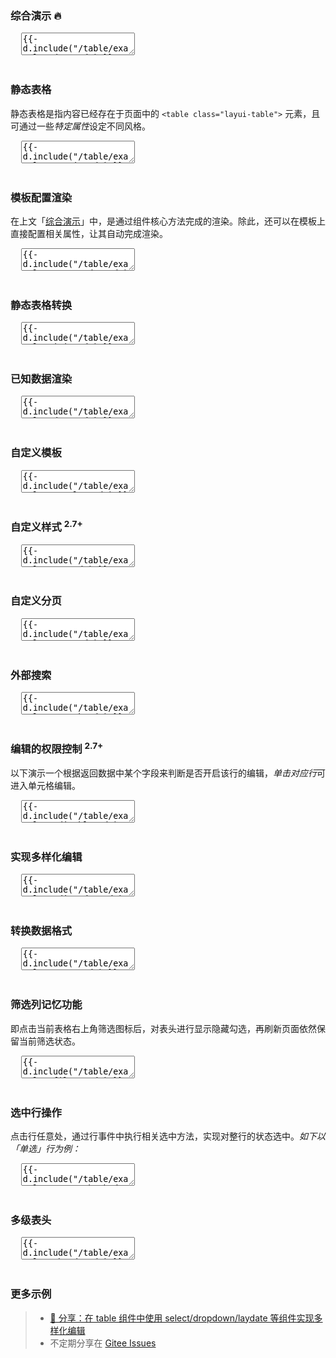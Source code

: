 <h3 lay-toc="{level: 2, id: 'examples'}" class="layui-hide">综合演示 🔥</h3>

<pre class="layui-code" lay-options="{preview: 'iframe', id: 'table-demo-1', text: {preview: '综合演示 🔥'}, style: 'height: 506px;', layout: ['preview', 'code'], tools: ['full','window'], done: function(obj){
  setTimeout(function(){
    layer.tipsIndex = layer.tips(
      '点击该图标可最大化查看效果', 
      layui.$('#table-demo-1 .layui-icon-screen-full'), {
      tips: 4,
      time: 30*1000
    })
  });
}, toolsEvent: function(oi, type){
  if(type === 'full'){
    layer.close(layer.tipsIndex);
  }
}}">
  <textarea>
{{- d.include("/table/examples/demo.md") }}
  </textarea>
</pre>

<h3 id="demo-static" lay-toc="{level: 2}" class="ws-bold">静态表格</h3>

静态表格是指内容已经存在于页面中的 `<table class="layui-table">` 元素，且可通过一些*特定属性*设定不同风格。

<pre class="layui-code" lay-options="{preview: true, style: 'height: 335px; overflow: auto;', layout: ['preview', 'code'], tools: ['full']}">
  <textarea>
{{- d.include("/table/examples/static.md") }}
  </textarea>
</pre>

<h3 id="demo-auto-render" lay-toc="{level: 2}" class="ws-bold">模板配置渲染</h3>

在上文「[综合演示](#examples)」中，是通过组件核心方法完成的渲染。除此，还可以在模板上直接配置相关属性，让其自动完成渲染。

<pre class="layui-code" lay-options="{preview: true, layout: ['preview', 'code'], tools: ['full'], done: function(obj){
  layui.table.init(obj.container.children('table'));
}, toolsEvent: function(oi, type){
  if(type === 'full'){
    layui.table.resize('ID-table-demo-init');
  }
}}">
  <textarea>
{{- d.include("/table/examples/autoRender.md") }}
  </textarea>
</pre>

<h3 id="demo-init" lay-toc="{level: 2}" class="ws-bold">静态表格转换</h3>

<pre class="layui-code" lay-options="{preview: true, codeStyle: 'height: 508px;', layout: ['preview', 'code'], tools: ['full']}">
  <textarea>
{{- d.include("/table/examples/init.md") }}
  </textarea>
</pre>

<h3 id="demo-data" lay-toc="{level: 2}" class="ws-bold">已知数据渲染</h3>

<pre class="layui-code" lay-options="{preview: true, codeStyle: 'height: 508px;', layout: ['preview', 'code'], ID: 'ID-table-demo-data', tools: ['full'], done: function(obj){
  layui.table.resize(this.ID);
}, toolsEvent: function(oi, type){
  if(type === 'full'){
    layui.table.resize(this.ID);
  }
}}">
  <textarea>
{{- d.include("/table/examples/data.md") }}
  </textarea>
</pre>

<h3 id="demo-templet" lay-toc="{level: 2, hot: true}" class="ws-bold">自定义模板</h3>

<pre class="layui-code" lay-options="{preview: true, codeStyle: 'height: 508px;', layout: ['preview', 'code'], tools: ['full'], ID: 'ID-table-demo-templet', done: function(obj){
  layui.table.resize(this.ID);
}, toolsEvent: function(oi, type){
  if(type === 'full'){
    layui.table.resize(this.ID);
  }
}}">
  <textarea>
{{- d.include("/table/examples/templet.md") }}
  </textarea>
</pre>

<h3 id="demo-css" lay-toc="{level: 2, hot: true}" class="ws-bold">自定义样式 <sup>2.7+</sup></h3>

<pre class="layui-code" lay-options="{preview: 'iframe', style: 'height: 538px;', layout: ['preview', 'code'], tools: ['full']}">
  <textarea>
{{- d.include("/table/examples/css.md") }}
  </textarea>
</pre>

<h3 id="demo-page" lay-toc="{level: 2}" class="ws-bold">自定义分页</h3>

<pre class="layui-code" lay-options="{preview: true, codeStyle: 'height: 508px;', layout: ['preview', 'code'], tools: ['full'], ID: 'ID-table-demo-page', done: function(obj){
  layui.table.resize(this.ID);
}, toolsEvent: function(oi, type){
  if(type === 'full'){
    layui.table.resize(this.ID);
  }
}}">
  <textarea>
{{- d.include("/table/examples/page.md") }}
  </textarea>
</pre>

<h3 id="demo-search" lay-toc="{level: 2, hot: true}" class="ws-bold">外部搜索</h3>

<pre class="layui-code" lay-options="{preview: true, codeStyle: 'height: 508px;', layout: ['preview', 'code'], tools: ['full'], ID: 'ID-table-demo-search', done: function(obj){
  obj.render();
  layui.table.resize(this.ID);
}, toolsEvent: function(oi, type){
  if(type === 'full'){
    layui.table.resize(this.ID);
  }
}}">
  <textarea>
{{- d.include("/table/examples/search.md") }}
  </textarea>
</pre>

<h3 id="demo-editable" lay-toc="{level: 2, hot: true}" class="ws-bold">编辑的权限控制 <sup>2.7+</sup></h3>

以下演示一个根据返回数据中某个字段来判断是否开启该行的编辑，*单击对应行*可进入单元格编辑。

<pre class="layui-code" lay-options="{preview: true, codeStyle: 'height: 508px;', layout: ['preview', 'code'], tools: ['full']}">
  <textarea>
{{- d.include("/table/examples/editable.md") }}
  </textarea>
</pre>

<h3 id="demo-editmodes" lay-toc="{level: 2, hot: true}" class="ws-bold">实现多样化编辑</h3>

<pre class="layui-code" lay-options="{preview: true, codeStyle: 'height: 508px;', layout: ['preview', 'code'], tools: ['full'], toolsEvent: function(oi, type){
  if(type === 'full'){
    layui.table.resize('ID-table-demo-editmodes');
  }
}}">
  <textarea>
{{- d.include("/table/examples/editModes.md") }}
  </textarea>
</pre>

<h3 id="demo-parse" lay-toc="{level: 2, hot: true}" class="ws-bold">转换数据格式</h3>

<pre class="layui-code" lay-options="{preview: true, codeStyle: 'height: 508px;', layout: ['preview', 'code'], tools: ['full'], toolsEvent: function(oi, type){
  if(type === 'full'){
    layui.table.resize('ID-table-demo-parse');
  }
}}">
  <textarea>
{{- d.include("/table/examples/parse.md") }}
  </textarea>
</pre>

<h3 id="demo-filter" lay-toc="{level: 2}" class="ws-bold">筛选列记忆功能</h3>

即点击当前表格右上角筛选图标后，对表头进行显示隐藏勾选，再刷新页面依然保留当前筛选状态。

<pre class="layui-code" lay-options="{preview: true, codeStyle: 'height: 508px;', layout: ['preview', 'code'], tools: ['full'], toolsEvent: function(oi, type){
  if(type === 'full'){
    layui.table.resize('ID-table-demo-filter');
  }
}}">
  <textarea>
{{- d.include("/table/examples/filter.md") }}
  </textarea>
</pre>

<h3 id="demo-setRowChecked" lay-toc="{level: 2, hot: true}" class="ws-bold">选中行操作</h3>

点击行任意处，通过行事件中执行相关选中方法，实现对整行的状态选中。*如下以「单选」行为例：*

<pre class="layui-code" lay-options="{preview: true, codeStyle: 'height: 508px;', layout: ['preview', 'code'], tools: ['full'], toolsEvent: function(oi, type){
  if(type === 'full'){
    layui.table.resize('ID-table-demo-setRowChecked');
  }
}}">
  <textarea>
{{- d.include("/table/examples/setRowChecked.md") }}
  </textarea>
</pre>

<h3 id="demo-theads" lay-toc="{level: 2}" class="ws-bold">多级表头</h3>

<pre class="layui-code" lay-options="{preview: true, codeStyle: 'height: 508px;', layout: ['preview', 'code'], tools: ['full'], done: function(obj){
  layui.table.init(obj.container.children('table'));
}, toolsEvent: function(oi, type){
  if(type === 'full'){
    layui.table.resize('ID-table-demo-theads-1');
    layui.table.resize('ID-table-demo-theads-2');
  }
}}">
  <textarea>
{{- d.include("/table/examples/theads.md") }}
  </textarea>
</pre>


<h3 id="more-examples" class="ws-anchor ws-bold">更多示例</h3>

> - [🎉 分享：在 table 组件中使用 select/dropdown/laydate 等组件实现多样化编辑](https://gitee.com/layui/layui/issues/I5JBUE)
> - 不定期分享在 [Gitee Issues](https://gitee.com/layui/layui/issues)